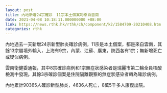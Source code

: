 ```yaml
---
layout: post
title: 內地新增24宗確診　11宗本土個案均來自雲南
date: 2021-04-08 10:18:11.000000000 +08:00
link: https://news.rthk.hk/rthk/ch/component/k2/1584709-20210408.htm
categories: rthk
---
```


內地過去一天新增24宗新型肺炎確診病例，11宗是本土個案，都是來自雲南，其餘13宗屬境外輸入，上海有9宗，內蒙、江蘇、廣東，陜西各有1宗；無新增死亡或疑似病例。

雲南衛健委通報，其中8宗確診病例和1宗無症狀感染者是瑞麗市第二輪全員核酸檢測中發現。其餘3宗確診個案是住院隔離觀察的無症狀感染者轉為確診病例。

內地累計90365人確診新型肺炎，4636人死亡，8萬5千多人康復出院。

